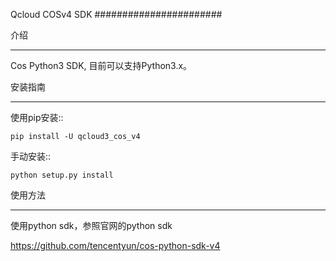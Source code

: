 Qcloud COSv4 SDK
#######################


介绍
_______

Cos Python3 SDK, 目前可以支持Python3.x。

安装指南
__________

使用pip安装::

    pip install -U qcloud3_cos_v4

手动安装::

    python setup.py install

使用方法
__________

使用python sdk，参照官网的python sdk

https://github.com/tencentyun/cos-python-sdk-v4

